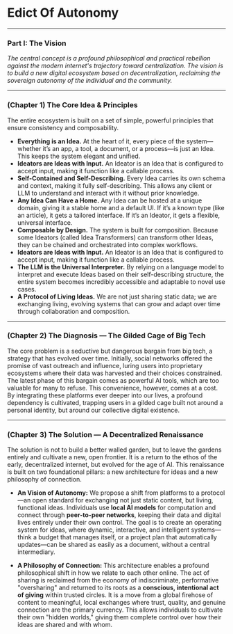 # Edict Of Autonomy

---

### **Part I: The Vision**

_The central concept is a profound philosophical and practical rebellion against the modern internet's trajectory toward centralization. The vision is to build a new digital ecosystem based on decentralization, reclaiming the sovereign autonomy of the individual and the community._

---

### (Chapter 1) The Core Idea & Principles

The entire ecosystem is built on a set of simple, powerful principles that ensure consistency and composability.

- **Everything is an Idea.** At the heart of it, every piece of the system—whether it’s an app, a tool, a document, or a process—is just an Idea. This keeps the system elegant and unified.
- **Ideators are Ideas with Input.** An Ideator is an Idea that is configured to accept input, making it function like a callable process.
- **Self-Contained and Self-Describing.** Every Idea carries its own schema and context, making it fully self-describing. This allows any client or LLM to understand and interact with it without prior knowledge.
- **Any Idea Can Have a Home.** Any Idea can be hosted at a unique domain, giving it a stable home and a default UI. If it’s a known type (like an article), it gets a tailored interface. If it’s an Ideator, it gets a flexible, universal interface.
- **Composable by Design.** The system is built for composition. Because some Ideators (called Idea Transformers) can transform other Ideas, they can be chained and orchestrated into complex workflows.
- **Ideators are Ideas with Input.** An Ideator is an Idea that is configured to accept input, making it function like a callable process.
- **The LLM is the Universal Interpreter.** By relying on a language model to interpret and execute Ideas based on their self-describing structure, the entire system becomes incredibly accessible and adaptable to novel use cases.
- **A Protocol of Living Ideas.** We are not just sharing static data; we are exchanging living, evolving systems that can grow and adapt over time through collaboration and composition.

---

### (Chapter 2) The Diagnosis — The Gilded Cage of Big Tech

The core problem is a seductive but dangerous bargain from big tech, a strategy that has evolved over time. Initially, social networks offered the promise of vast outreach and influence, luring users into proprietary ecosystems where their data was harvested and their choices constrained. The latest phase of this bargain comes as powerful AI tools, which are too valuable for many to refuse. This convenience, however, comes at a cost. By integrating these platforms ever deeper into our lives, a profound dependency is cultivated, trapping users in a gilded cage built not around a personal identity, but around our collective digital existence.

---

### (Chapter 3) The Solution — A Decentralized Renaissance

The solution is not to build a better walled garden, but to leave the gardens entirely and cultivate a new, open frontier. It is a return to the ethos of the early, decentralized internet, but evolved for the age of AI. This renaissance is built on two foundational pillars: a new architecture for ideas and a new philosophy of connection.

- **An Vision of Autonomy:** We propose a shift from platforms to a protocol—an open standard for exchanging not just static content, but living, functional ideas. Individuals use **local AI models** for computation and connect through **peer-to-peer networks**, keeping their data and digital lives entirely under their own control. The goal is to create an operating system for ideas, where dynamic, interactive, and intelligent systems—think a budget that manages itself, or a project plan that automatically updates—can be shared as easily as a document, without a central intermediary.

- **A Philosophy of Connection:** This architecture enables a profound philosophical shift in how we relate to each other online. The act of sharing is reclaimed from the economy of indiscriminate, performative "oversharing" and returned to its roots as a **conscious, intentional act of giving** within trusted circles. It is a move from a global firehose of content to meaningful, local exchanges where trust, quality, and genuine connection are the primary currency. This allows individuals to cultivate their own "hidden worlds," giving them complete control over how their ideas are shared and with whom.
